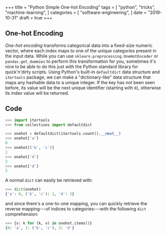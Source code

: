 +++
title = "Python Simple One-hot Encoding"
tags = [
  "python",
  "tricks",
  "machine-learning",
]
categories = [
  "software-engineering",
]
date = "2019-10-31"
draft = true
+++

## One-hot Encoding

_One-hot encoding_ transforms categorical data into a fixed-size numeric vector,
where each index maps to one of the unique categories present in the input
data. While you can use `sklearn.preprocessing.OneHotEncoder` or
`pandas.get_dummies` to perform this transformation for you, sometimes it's nice
to be able to do this just with the Python standard library for quick'n'dirty
scripts. Using Python's built-in `defaultdict` data structure and `itertools`
package, we can make a "dictionary-like" data structure that maps any hashable
data to a unique integer. If the key has not been seen before, its value will be
the next unique identifier (starting with `0`), otherwise its index value will be
returned.

## Code
```python
>>> import itertools
>>> from collections import defaultdict

>>> onehot = defaultdict(itertools.count().__next__)
>>> onehot['a']
0
>>> onehot[('b', 'c')]
1
>>> onehot['d']
2
>>> onehot['d']
2
```

A normal `dict` can easily be retrieved with:

```python
>>> dict(onehot)
{'a': 0, ('b', 'c'): 1, 'd': 2}
```

and since there's a one-to-one mapping, you can quickly retrieve the reverse
mapping---of indices to categories---with the following `dict` comprehension:

```python
>>> {v: k for (k, v) in onehot.items()}
{0: 'a', 1: ('b', 'c'), 2: 'd'}
```
